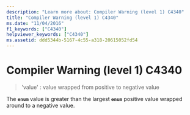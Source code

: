 ```yaml
---
description: "Learn more about: Compiler Warning (level 1) C4340"
title: "Compiler Warning (level 1) C4340"
ms.date: "11/04/2016"
f1_keywords: ["C4340"]
helpviewer_keywords: ["C4340"]
ms.assetid: ddd5344b-5167-4c55-a318-20615052fd54
---
```

# Compiler Warning (level 1) C4340

> 'value' : value wrapped from positive to negative value

The **`enum`** value is greater than the largest **`enum`** positive value wrapped around to a negative value.
